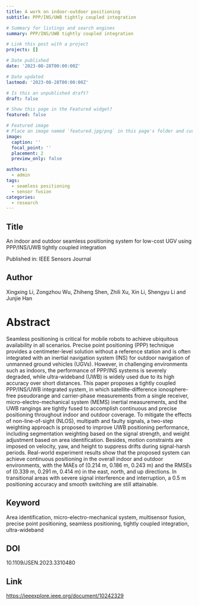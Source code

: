 ```yaml
---
title: A work on indoor-outdoor positioning
subtitle: PPP/INS/UWB tightly coupled integration

# Summary for listings and search engines
summary: PPP/INS/UWB tightly coupled integration

# Link this post with a project
projects: []

# Date published
date: '2023-08-28T00:00:00Z'

# Date updated
lastmod: '2023-08-28T00:00:00Z'

# Is this an unpublished draft?
draft: false

# Show this page in the Featured widget?
featured: false

# Featured image
# Place an image named `featured.jpg/png` in this page's folder and customize its options here.
image:
  caption: ''
  focal_point: ''
  placement: 2
  preview_only: false

authors:
  - admin
tags: 
  - seamless positioning
  - sensor fusion
categories:
  - research
---
```


## Title

An indoor and outdoor seamless positioning system for low-cost UGV using PPP/INS/UWB tightly coupled integration

Published in: IEEE Sensors Journal

## Author

Xingxing Li, Zongzhou Wu, Zhiheng Shen, Zhili Xu, Xin Li, Shengyu Li and Junjie Han

# Abstract

Seamless positioning is critical for mobile robots to achieve ubiquitous availability in all scenarios. Precise point positioning (PPP) technique provides a centimeter-level solution without a reference station and is often integrated with an inertial navigation system (INS) for outdoor navigation of unmanned ground vehicles (UGVs). However, in challenging environments such as indoors, the performance of PPP/INS systems is severely degraded, while ultra-wideband (UWB) is widely used due to its high accuracy over short distances. This paper proposes a tightly coupled PPP/INS/UWB integrated system, in which satellite-difference ionosphere-free pseudorange and carrier-phase measurements from a single receiver, micro-electro-mechanical system (MEMS) inertial measurements, and the UWB rangings are tightly fused to accomplish continuous and precise positioning throughout indoor and outdoor coverage. To mitigate the effects of non-line-of-sight (NLOS), multipath and faulty signals, a two-step weighting approach is proposed to improve UWB positioning performance, including segmentation weighting based on the signal strength, and weight adjustment based on area identification. Besides, motion constraints are imposed on velocity, yaw, and height to suppress drifts during signal-harsh periods. Real-world experiment results show that the proposed system can achieve continuous positioning in the overall indoor and outdoor environments, with the MAEs of (0.214 m, 0.186 m, 0.243 m) and the RMSEs of (0.339 m, 0.291 m, 0.414 m) in the east, north, and up directions. In transitional areas with severe signal interference and interruption, a 0.5 m positioning accuracy and smooth switching are still attainable.

## Keyword

Area identification, micro-electro-mechanical system, multisensor fusion, precise point positioning, seamless positioning, tightly coupled integration, ultra-wideband

## DOI

10.1109/JSEN.2023.3310480

## Link

https://ieeexplore.ieee.org/document/10242329
